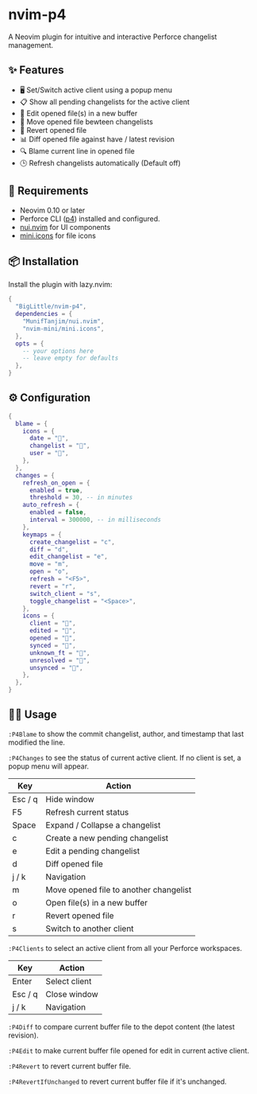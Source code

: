 # nvim-p4

A Neovim plugin for intuitive and interactive Perforce changelist management.

## ✨ Features

- 🖥 Set/Switch active client using a popup menu
- 📋 Show all pending changelists for the active client
- 📂 Edit opened file(s) in a new buffer
- 🚚 Move opened file bewteen changelists
- 🔄 Revert opened file
- 📊 Diff opened file against have / latest revision
- 🔍 Blame current line in opened file 
- 🕒 Refresh changelists automatically (Default off)

## 📃 Requirements

- Neovim 0.10 or later
- Perforce CLI ([p4](https://www.perforce.com/downloads/helix-core-server)) installed and configured.
- [nui.nvim](https://github.com/MunifTanjim/nui.nvim) for UI components
- [mini.icons](https://github.com/nvim-mini/mini.icons) for file icons

## 📦 Installation

Install the plugin with lazy.nvim:

```lua
{
  "BigLittle/nvim-p4",
  dependencies = {
    "MunifTanjim/nui.nvim",
    "nvim-mini/mini.icons",
  },
  opts = {
    -- your options here
    -- leave empty for defaults
  },
}
```

## ⚙️ Configuration
```lua
{
  blame = {
    icons = {
      date = "󰥔",
      changelist = "",
      user = "",
    },
  },
  changes = {
    refresh_on_open = {
      enabled = true,
      threshold = 30, -- in minutes
    auto_refresh = {
      enabled = false,
      interval = 300000, -- in milliseconds
    },
    keymaps = {
      create_changelist = "c",
      diff = "d",
      edit_changelist = "e",
      move = "m",
      open = "o",
      refresh = "<F5>",
      revert = "r",
      switch_client = "s",
      toggle_changelist = "<Space>",
    },
    icons = {
      client = "",
      edited = "󰷈",
      opened = "󰈔",
      synced = "󱍸",
      unknown_ft = "",
      unresolved = "󰷊",
      unsynced = "",
    },
  },
}
```

## 🧑‍💻 Usage

`:P4Blame` to show the commit changelist, author, and timestamp that last modified the line. 

`:P4Changes` to see the status of current active client. If no client is set, a popup menu will appear. 

   | Key     | Action                                 |
   | ------- | -------------------------------------- |
   | Esc / q | Hide window                            |
   | F5      | Refresh current status                 |
   | Space   | Expand / Collapse a changelist         |
   | c       | Create a new pending changelist        |
   | e       | Edit a pending changelist              |
   | d       | Diff opened file                       |
   | j / k   | Navigation                             |
   | m       | Move opened file to another changelist |
   | o       | Open file(s) in a new buffer           |
   | r       | Revert opened file                     |
   | s       | Switch to another client               |

`:P4Clients` to select an active client from all your Perforce workspaces.

   | Key     | Action        |
   | ------- | ------------- |
   | Enter   | Select client |
   | Esc / q | Close window  |
   | j / k   | Navigation    |

`:P4Diff` to compare current buffer file to the depot content (the latest revision).

`:P4Edit` to make current buffer file opened for edit in current active client.

`:P4Revert` to revert current buffer file.

`:P4RevertIfUnchanged` to revert current buffer file if it's unchanged.
